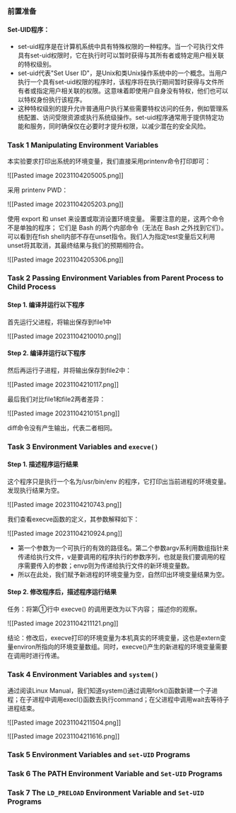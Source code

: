 ### 前置准备

#### Set-UID程序：
- set-uid程序是在计算机系统中具有特殊权限的一种程序。当一个可执行文件具有set-uid权限时，它在执行时可以暂时获得与其所有者或特定用户相关联的特权级别。
- set-uid代表"Set User ID"，是Unix和类Unix操作系统中的一个概念。当用户执行一个具有set-uid权限的程序时，该程序将在执行期间暂时获得与文件所有者或指定用户相关联的权限。这意味着即使用户自身没有特权，他们也可以以特权身份执行该程序。
- 这种特权级别的提升允许普通用户执行某些需要特权访问的任务，例如管理系统配置、访问受限资源或执行系统级操作。set-uid程序通常用于提供特定功能和服务，同时确保仅在必要时才提升权限，以减少潜在的安全风险。

### Task 1 Manipulating Environment Variables

本实验要求打印出系统的环境变量，我们直接采用printenv命令打印即可：

![[Pasted image 20231104205005.png]]

采用 printenv PWD：

![[Pasted image 20231104205203.png]]

使用 export 和 unset 来设置或取消设置环境变量。 需要注意的是，这两个命令不是单独的程序； 它们是 Bash 的两个内部命令（无法在 Bash 之外找到它们）。可以看到在fish shell内部不存在unset指令。我们人为指定test变量后又利用unset将其取消，其最终结果与我们的预期相符合。

![[Pasted image 20231104205306.png]]
### Task 2 Passing Environment Variables from Parent Process to Child Process

#### Step 1. 编译并运行以下程序

首先运行父进程，将输出保存到file1中

![[Pasted image 20231104210010.png]]

#### Step 2. 编译并运行以下程序

然后再运行子进程，并将输出保存到file2中：

![[Pasted image 20231104210117.png]]

最后我们对比file1和file2两者差异：

![[Pasted image 20231104210151.png]]

diff命令没有产生输出，代表二者相同。
### Task 3 Environment Variables and `execve()`

#### Step 1. 描述程序运行结果

这个程序只是执行一个名为/usr/bin/env 的程序，它打印出当前进程的环境变量。发现执行结果为空。

![[Pasted image 20231104210743.png]]

我们查看execve函数的定义，其参数解释如下：

![[Pasted image 20231104210924.png]]

- 第一个参数为一个可执行的有效的路径名。第二个参数argv系利用数组指针来传递给执行文件，v是要调用的程序执行的参数序列，也就是我们要调用的程序需要传入的参数；envp则为传递给执行文件的新环境变量数。
- 所以在此处，我们赋予新进程的环境变量为空，自然印出环境变量结果为空。

#### Step 2. 修改程序后，描述程序运行结果

任务：将第①行中 execve() 的调用更改为以下内容； 描述你的观察。

![[Pasted image 20231104211121.png]]

结论：修改后，execve打印的环境变量为本机真实的环境变量，这也是extern变量environ所指向的环境变量数组。同时，execve()产生的新进程的环境变量需要在调用时进行传递。
### Task 4 Environment Variables and `system()`

通过阅读Linux Manual，我们知道system()通过调用fork()函数新建一个子进程；在子进程中调用execl()函数去执行command；在父进程中调用wait去等待子进程结束。

![[Pasted image 20231104211504.png]]

![[Pasted image 20231104211616.png]]
### Task 5 Environment Variables and `set-UID` Programs

### Task 6 The PATH Environment Variable and `Set-UID` Programs

### Task 7 The `LD_PRELOAD` Environment Variable and `Set-UID` Programs